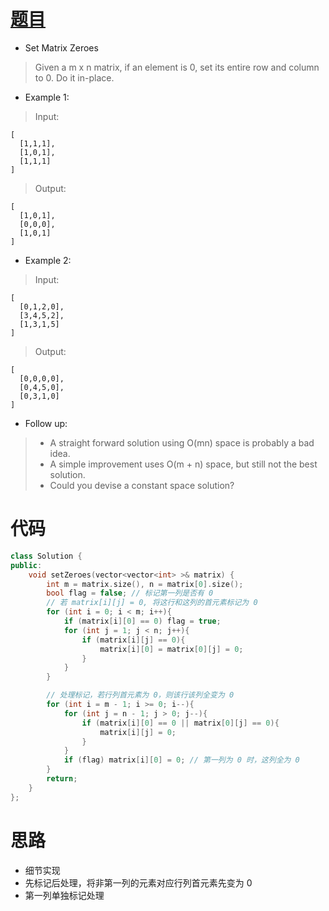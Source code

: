 # [题目](https://leetcode.com/problems/set-matrix-zeroes/)

* Set Matrix Zeroes

> Given a m x n matrix, if an element is 0, set its entire row and column to 0. Do it in-place.

* Example 1:

> Input: 
```
[
  [1,1,1],
  [1,0,1],
  [1,1,1]
]
```

> Output: 
```
[
  [1,0,1],
  [0,0,0],
  [1,0,1]
]
```

* Example 2:

> Input: 
```
[
  [0,1,2,0],
  [3,4,5,2],
  [1,3,1,5]
]
```

> Output: 
```
[
  [0,0,0,0],
  [0,4,5,0],
  [0,3,1,0]
]
```

* Follow up:

>- A straight forward solution using O(mn) space is probably a bad idea.
>- A simple improvement uses O(m + n) space, but still not the best solution.
>- Could you devise a constant space solution?

# 代码

```cpp
class Solution {
public:
    void setZeroes(vector<vector<int> >& matrix) {
        int m = matrix.size(), n = matrix[0].size();
        bool flag = false; // 标记第一列是否有 0
        // 若 matrix[i][j] = 0, 将这行和这列的首元素标记为 0
        for (int i = 0; i < m; i++){
            if (matrix[i][0] == 0) flag = true;
            for (int j = 1; j < n; j++){
                if (matrix[i][j] == 0){
                    matrix[i][0] = matrix[0][j] = 0;
                }
            }
        }

        // 处理标记，若行列首元素为 0，则该行该列全变为 0
        for (int i = m - 1; i >= 0; i--){
            for (int j = n - 1; j > 0; j--){
                if (matrix[i][0] == 0 || matrix[0][j] == 0){
                    matrix[i][j] = 0;
                }
            }
            if (flag) matrix[i][0] = 0; // 第一列为 0 时，这列全为 0
        }
        return;
    }
};
```

# 思路

* 细节实现
* 先标记后处理，将非第一列的元素对应行列首元素先变为 0
* 第一列单独标记处理
